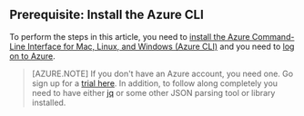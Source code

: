 ## Prerequisite: Install the Azure CLI
To perform the steps in this article, you need to [install the Azure Command-Line Interface for Mac, Linux, and Windows (Azure CLI)](/documentation/articles/cli-install-nodejs/) and you need to [log on to Azure](/documentation/articles/xplat-cli-connect/). 

> [AZURE.NOTE]
> If you don't have an Azure account, you need one. Go sign up for a [trial here](/pricing/1rmb-trial/). In addition, to follow along completely you need to have either [jq](https://stedolan.github.io/jq/) or some other JSON parsing tool or library installed.
> 
>